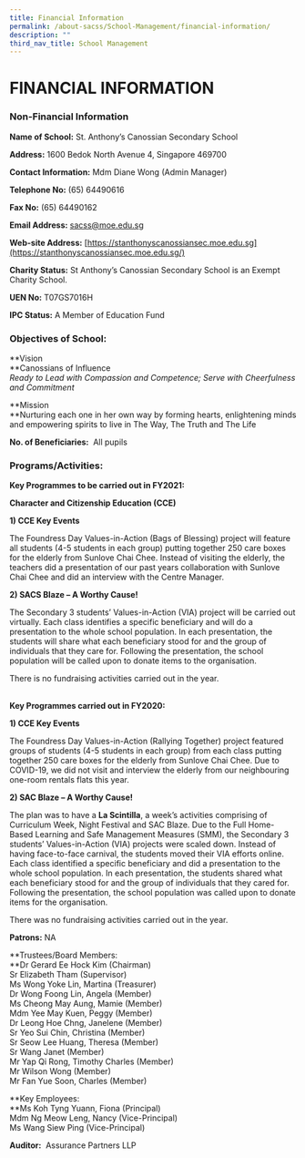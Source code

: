 ```yaml
---
title: Financial Information
permalink: /about-sacss/School-Management/financial-information/
description: ""
third_nav_title: School Management
---
```

# FINANCIAL INFORMATION
### Non-Financial Information

**Name of School:** St. Anthony’s Canossian Secondary School

**Address:** 1600 Bedok North Avenue 4, Singapore 469700

**Contact Information:** Mdm Diane Wong (Admin Manager)

**Telephone No:** (65) 64490616

**Fax No:** (65) 64490162

**Email Address:** [sacss@moe.edu.sg](mailto:sacss@moe.edu.sg)

**Web-site Address:** [https://stanthonyscanossiansec.moe.edu.sg](https://stanthonyscanossiansec.moe.edu.sg/)

**Charity Status:** St Anthony’s Canossian Secondary School is an Exempt Charity School.

**UEN No:** T07GS7016H

**IPC Status:** A Member of Education Fund

### Objectives of School:

**Vision  
**Canossians of Influence  
_Ready to Lead with Compassion and Competence; Serve with Cheerfulness and Commitment_

**Mission  
**Nurturing each one in her own way by forming hearts, enlightening minds and empowering spirits to live in The Way, The Truth and The Life

**No. of Beneficiaries:**  All pupils 

### Programs/Activities:

**Key Programmes to be carried out in FY2021:**

**Character and Citizenship Education (CCE)**

**1) CCE Key Events**

The Foundress Day Values-in-Action (Bags of Blessing) project will feature all students (4-5 students in each group) putting together 250 care boxes for the elderly from Sunlove Chai Chee. Instead of visiting the elderly, the teachers did a presentation of our past years collaboration with Sunlove Chai Chee and did an interview with the Centre Manager. 

**2) SACS Blaze – A Worthy Cause!**

The Secondary 3 students’ Values-in-Action (VIA) project will be carried out virtually. Each class identifies a specific beneficiary and will do a presentation to the whole school population. In each presentation, the students will share what each beneficiary stood for and the group of individuals that they care for. Following the presentation, the school population will be called upon to donate items to the organisation.

There is no fundraising activities carried out in the year.  
 

**Key Programmes carried out in FY2020:**

**1) CCE Key Events**

The Foundress Day Values-in-Action (Rallying Together) project featured groups of students (4-5 students in each group) from each class putting together 250 care boxes for the elderly from Sunlove Chai Chee. Due to COVID-19, we did not visit and interview the elderly from our neighbouring one-room rentals flats this year.

**2) SAC Blaze – A Worthy Cause!**

The plan was to have a **La Scintilla**, a week’s activities comprising of Curriculum Week, Night Festival and SAC Blaze. Due to the Full Home-Based Learning and Safe Management Measures (SMM), the Secondary 3 students’ Values-in-Action (VIA) projects were scaled down. Instead of having face-to-face carnival, the students moved their VIA efforts online. Each class identified a specific beneficiary and did a presentation to the whole school population. In each presentation, the students shared what each beneficiary stood for and the group of individuals that they cared for. Following the presentation, the school population was called upon to donate items for the organisation. 

There was no fundraising activities carried out in the year.

**Patrons:** NA

**Trustees/Board Members:  
**Dr Gerard Ee Hock Kim (Chairman)  
Sr Elizabeth Tham (Supervisor)  
Ms Wong Yoke Lin, Martina (Treasurer)  
Dr Wong Foong Lin, Angela (Member)  
Ms Cheong May Aung, Mamie (Member)  
Mdm Yee May Kuen, Peggy (Member)  
Dr Leong Hoe Chng, Janelene (Member)  
Sr Yeo Sui Chin, Christina (Member)  
Sr Seow Lee Huang, Theresa (Member)  
Sr Wang Janet (Member)  
Mr Yap Qi Rong, Timothy Charles (Member)  
Mr Wilson Wong (Member)  
Mr Fan Yue Soon, Charles (Member) 

**Key Employees:  
**Ms Koh Tyng Yuann, Fiona (Principal)  
Mdm Ng Meow Leng, Nancy (Vice-Principal)  
Ms Wang Siew Ping (Vice-Principal)

**Auditor:**  Assurance Partners LLP